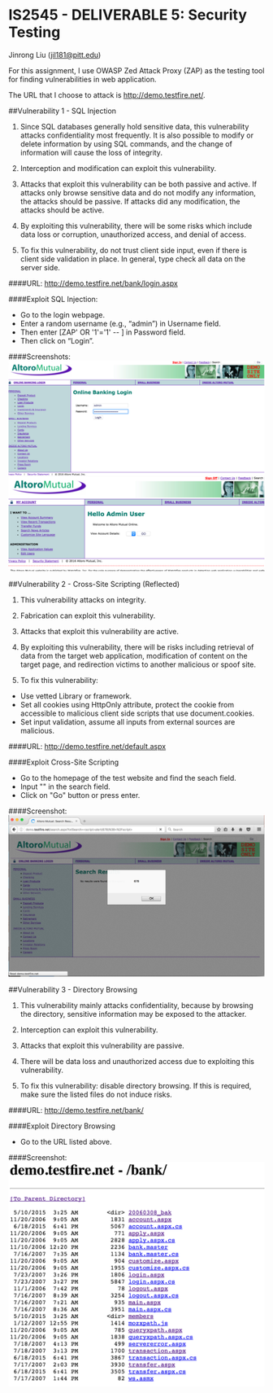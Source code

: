# IS2545 - DELIVERABLE 5: Security Testing

Jinrong Liu (jil181@pitt.edu)

For this assignment, I use OWASP Zed Attack Proxy (ZAP) as the testing tool for finding vulnerabilities in web application.

The URL that I choose to attack is http://demo.testfire.net/.

##Vulnerability 1 - SQL Injection

1. Since SQL databases generally hold sensitive data, this vulnerability attacks confidentiality most frequently. 
It is also possible to modify or delete information by using SQL commands, and the change of information will cause the loss of integrity.

2. Interception and modification can exploit this vulnerability.

3. Attacks that exploit this vulnerability can be both passive and active. 
If attacks only browse sensitive data and do not modify any information, the attacks should be passive. 
If attacks did any modification, the attacks should be active. 

4. By exploiting this vulnerability, there will be some risks which include data loss or corruption, unauthorized access, and denial of access.

5. To fix this vulnerability, do not trust client side input, even if there is client side validation in place. 
In general, type check all data on the server side.

####URL: http://demo.testfire.net/bank/login.aspx

####Exploit SQL Injection:

- Go to the login webpage.
- Enter a random username (e.g., “admin”) in Username field.   
- Then enter [ZAP' OR '1'='1' -- ] in Password field.     
- Then click on “Login”.

####Screenshots:
![screenshot1](https://github.com/lajbrc/Deliverable5/blob/master/Screenshots/Vulnerability1_1.png?raw=true)
![screenshot2](https://github.com/lajbrc/Deliverable5/blob/master/Screenshots/Vulnerability1_2.png?raw=true)


##Vulnerability 2 - Cross-Site Scripting (Reflected)

1. This vulnerability attacks on integrity.

2. Fabrication can exploit this vulnerability.

3. Attacks that exploit this vulnerability are active.

4. By exploiting this vulnerability, there will be risks including retrieval of data from the target web application, 
modification of content on the target page, and redirection victims to another malicious or spoof site.

5. To fix this vulnerability:
 - Use vetted Library or framework.
 - Set all cookies using HttpOnly attribute, protect the cookie from accessible to malicious client side scripts that use document.cookies.
 - Set input validation, assume all inputs from external sources are malicious.

####URL: http://demo.testfire.net/default.aspx

####Exploit Cross-Site Scripting

- Go to the homepage of the test website and find the seach field.
- Input "<script>alert(678);</script>" in the search field.
- Click on "Go" button or press enter.

####Screenshot:
![screenshot3](https://github.com/lajbrc/Deliverable5/blob/master/Screenshots/Vulnerability2.png?raw=true)


##Vulnerability 3 - Directory Browsing

1. This vulnerability mainly attacks confidentiality, because by browsing the directory, sensitive information may be exposed to the attacker.

2. Interception can exploit this vulnerability.

3. Attacks that exploit this vulnerability are passive.

4. There will be data loss and unauthorized access due to exploiting this vulnerability.

5. To fix this vulnerability: disable directory browsing. 
If this is required, make sure the listed files do not induce risks.

####URL: http://demo.testfire.net/bank/

####Exploit Directory Browsing

- Go to the URL listed above.

####Screenshot:
![screenshot4](https://github.com/lajbrc/Deliverable5/blob/master/Screenshots/Vulnerability3.png?raw=true)
